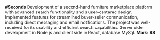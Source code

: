**#Seconds**
Development of a second-hand furniture marketplace platform with advanced search functionality and a user-centered design.
Implemented features for streamlined buyer-seller communication, including direct messaging and email notifications.
The project was well-received for its usability and efficient search capabilities.
Server side development in Node js and client side in React, database MySql.
**Mark: 98**
